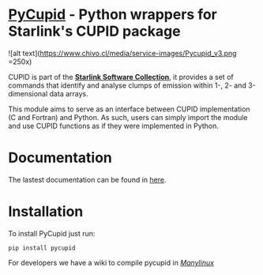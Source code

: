 # [**PyCupid**](http://pycupid.readthedocs.io/en/latest/) - Python wrappers for Starlink's CUPID package


![alt text](https://www.chivo.cl/media/service-images/Pycupid_v3.png =250x)


CUPID is part of the [**Starlink Software Collection**](http://www.starlink.ac.uk/),
it provides a set of commands that identify and analyse clumps of emission within 1-,
2- and 3-dimensional data arrays.

This module aims to serve as an interface between CUPID implementation (C and
Fortran) and Python. As such, users can simply import the module and use CUPID
functions as if they were implemented in Python. 

# Documentation 

The lastest documentation can be found in [here](http://pycupid.readthedocs.io/en/latest/).

# Installation

To install PyCupid just run:

```
pip install pycupid
```

For developers we have a wiki to compile pycupid in [*Manylinux*](https://github.com/ChileanVirtualObservatory/pycupid/wiki)
